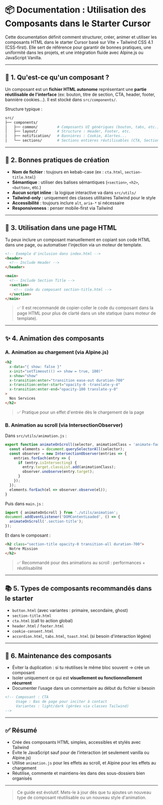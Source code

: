 # 📦 Documentation : Utilisation des Composants dans le Starter Cursor

Cette documentation définit comment structurer, créer, animer et utiliser les composants HTML dans le starter Cursor basé sur Vite + Tailwind CSS 4.1 (CSS-first). Elle sert de référence pour garantir de bonnes pratiques, une uniformité dans les projets, et une intégration fluide avec Alpine.js ou JavaScript Vanilla.

---

## 🔧 1. Qu'est-ce qu'un composant ?

Un composant est un **fichier HTML autonome** représentant une **partie réutilisable de l'interface** (ex: bouton, titre de section, CTA, header, footer, bannière cookies...). Il est stocké dans `src/components/`.

Structure typique :
```bash
src/
├── components/
│   ├── common/         # Composants UI génériques (bouton, tabs, etc.)
│   ├── layout/         # Structure : Header, Footer, etc.
│   ├── notification/   # Bannières : Cookie, Alertes...
│   └── sections/       # Sections entières réutilisables (CTA, SectionTitle...)
```

---

## 🧱 2. Bonnes pratiques de création

- **Nom de fichier** : toujours en kebab-case (ex : `cta.html`, `section-title.html`)
- **Sémantique** : utiliser des balises sémantiques (`<section>`, `<h2>`, `<button>`, etc.)
- **Aucun script inline** : la logique interactive va dans `src/utils/`
- **Tailwind-only** : uniquement des classes utilitaires Tailwind pour le style
- **Accessibilité** : toujours inclure `alt`, `aria-*` si nécessaire
- **Responsiveness** : penser mobile-first via Tailwind

---

## 🧠 3. Utilisation dans une page HTML

Tu peux inclure un composant manuellement en copiant son code HTML dans une page, ou automatiser l'injection via un moteur de template.

```html
<!-- Exemple d'inclusion dans index.html -->
<header>
  <!-- Include Header -->
</header>

<main>
  <!-- Include Section Title -->
  <section>
    <!-- code du composant section-title.html -->
  </section>
</main>
```

> ✅ Il est recommandé de copier-coller le code du composant dans la page HTML pour plus de clarté dans un site statique (sans moteur de template).

---

## ✨ 4. Animation des composants

### A. Animation au chargement (via Alpine.js)
```html
<h2
  x-data="{ show: false }"
  x-init="setTimeout(() => show = true, 100)"
  x-show="show"
  x-transition:enter="transition ease-out duration-700"
  x-transition:enter-start="opacity-0 -translate-y-4"
  x-transition:enter-end="opacity-100 translate-y-0"
>
  Nos Services
</h2>
```

> ✅ Pratique pour un effet d'entrée dès le chargement de la page

### B. Animation au scroll (via IntersectionObserver)
Dans `src/utils/animation.js` :
```js
export function animateOnScroll(selector, animationClass = 'animate-fade-in-up') {
  const elements = document.querySelectorAll(selector);
  const observer = new IntersectionObserver(entries => {
    entries.forEach(entry => {
      if (entry.isIntersecting) {
        entry.target.classList.add(animationClass);
        observer.unobserve(entry.target);
      }
    });
  });
  elements.forEach(el => observer.observe(el));
}
```

Puis dans `main.js` :
```js
import { animateOnScroll } from './utils/animation';
document.addEventListener('DOMContentLoaded', () => {
  animateOnScroll('.section-title');
});
```

Et dans le composant :
```html
<h2 class="section-title opacity-0 transition-all duration-700">
  Notre Mission
</h2>
```

> ✅ Recommandé pour des animations au scroll : performances + réutilisabilité

---

## 📚 5. Types de composants recommandés dans le starter

- `button.html` (avec variantes : primaire, secondaire, ghost)
- `section-title.html`
- `cta.html` (call to action global)
- `header.html` / `footer.html`
- `cookie-consent.html`
- `accordion.html`, `tabs.html`, `toast.html` (si besoin d'interaction légère)

---

## 🔁 6. Maintenance des composants

- Éviter la duplication : si tu réutilises le même bloc souvent → crée un composant
- Isoler uniquement ce qui est **visuellement ou fonctionnellement récurrent**
- Documenter l’usage dans un commentaire au début du fichier si besoin

```html
<!-- Composant : CTA
     Usage : Bas de page pour inciter à contact
     Variantes : light/dark (gérées via classes Tailwind)
-->
```

---

## ✅ Résumé

- Crée des composants HTML simples, accessibles et stylés avec Tailwind
- Évite le JavaScript sauf pour de l’interaction (et seulement vanilla ou Alpine.js)
- Utilise `animation.js` pour les effets au scroll, et Alpine pour les effets au chargement
- Réutilise, commente et maintiens-les dans des sous-dossiers bien organisés

---

> Ce guide est évolutif. Mets-le à jour dès que tu ajoutes un nouveau type de composant réutilisable ou un nouveau style d'animation.


